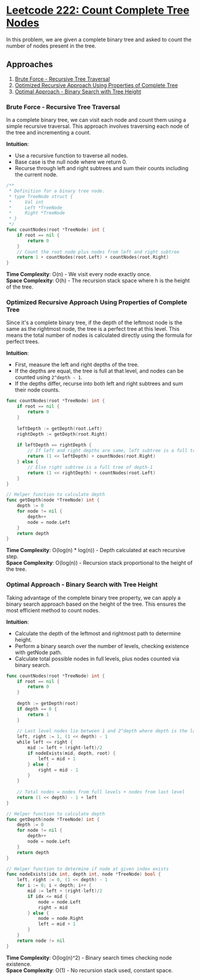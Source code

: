 # [Leetcode 222: Count Complete Tree Nodes](https://leetcode.com/problems/count-complete-tree-nodes/)

In this problem, we are given a complete binary tree and asked to count the number of nodes present in the tree.

## Approaches
1. [Brute Force - Recursive Tree Traversal](#brute-force---recursive-tree-traversal)
2. [Optimized Recursive Approach Using Properties of Complete Tree](#optimized-recursive-approach-using-properties-of-complete-tree)
3. [Optimal Approach - Binary Search with Tree Height](#optimal-approach---binary-search-with-tree-height)

### Brute Force - Recursive Tree Traversal

In a complete binary tree, we can visit each node and count them using a simple recursive traversal. This approach involves traversing each node of the tree and incrementing a count.

**Intuition**:
- Use a recursive function to traverse all nodes.
- Base case is the null node where we return 0.
- Recurse through left and right subtrees and sum their counts including the current node.

```go
/**
 * Definition for a binary tree node.
 * type TreeNode struct {
 *     Val int
 *     Left *TreeNode
 *     Right *TreeNode
 * }
 */
func countNodes(root *TreeNode) int {
    if root == nil {
        return 0
    }
    // Count the root node plus nodes from left and right subtree
    return 1 + countNodes(root.Left) + countNodes(root.Right)
}
```

**Time Complexity**: O(n) - We visit every node exactly once.  
**Space Complexity**: O(h) - The recursion stack space where h is the height of the tree.

### Optimized Recursive Approach Using Properties of Complete Tree

Since it's a complete binary tree, if the depth of the leftmost node is the same as the rightmost node, the tree is a perfect tree at this level. This means the total number of nodes is calculated directly using the formula for perfect trees.

**Intuition**:
- First, measure the left and right depths of the tree.
- If the depths are equal, the tree is full at that level, and nodes can be counted using `2^depth - 1`.
- If the depths differ, recurse into both left and right subtrees and sum their node counts.

```go
func countNodes(root *TreeNode) int {
    if root == nil {
        return 0
    }
    
    leftDepth := getDepth(root.Left)
    rightDepth := getDepth(root.Right)
    
    if leftDepth == rightDepth {
        // If left and right depths are same, left subtree is a full tree
        return (1 << leftDepth) + countNodes(root.Right)
    } else {
        // Else right subtree is a full tree of depth-1
        return (1 << rightDepth) + countNodes(root.Left)
    }
}

// Helper function to calculate depth
func getDepth(node *TreeNode) int {
    depth := 0
    for node != nil {
        depth++
        node = node.Left
    }
    return depth
}
```

**Time Complexity**: O(log(n) * log(n)) - Depth calculated at each recursive step.  
**Space Complexity**: O(log(n)) - Recursion stack proportional to the height of the tree.

### Optimal Approach - Binary Search with Tree Height

Taking advantage of the complete binary tree property, we can apply a binary search approach based on the height of the tree. This ensures the most efficient method to count nodes.

**Intuition**:
- Calculate the depth of the leftmost and rightmost path to determine height.
- Perform a binary search over the number of levels, checking existence with getNode path.
- Calculate total possible nodes in full levels, plus nodes counted via binary search.

```go
func countNodes(root *TreeNode) int {
    if root == nil {
        return 0
    }
    
    depth := getDepth(root)
    if depth == 0 {
        return 1
    }
    
    // Last level nodes lie between 1 and 2^depth where depth is the last level depth
    left, right := 1, (1 << depth) - 1
    while left <= right {
        mid := left + (right-left)/2
        if nodeExists(mid, depth, root) {
            left = mid + 1
        } else {
            right = mid - 1
        }
    }
    
    // Total nodes = nodes from full levels + nodes from last level
    return (1 << depth) - 1 + left
}

// Helper function to calculate depth
func getDepth(node *TreeNode) int {
    depth := 0
    for node != nil {
        depth++
        node = node.Left
    }
    return depth
}

// Helper function to determine if node at given index exists
func nodeExists(idx int, depth int, node *TreeNode) bool {
    left, right := 0, (1 << depth) - 1
    for i := 0; i < depth; i++ {
        mid := left + (right-left)/2
        if idx <= mid {
            node = node.Left
            right = mid
        } else {
            node = node.Right
            left = mid + 1
        }
    }
    return node != nil
}
```

**Time Complexity**: O(log(n)^2) - Binary search times checking node existence.  
**Space Complexity**: O(1) - No recursion stack used, constant space.

